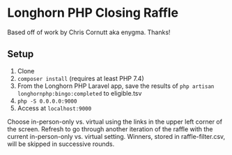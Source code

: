 # Longhorn PHP Closing Raffle

Based off of work by Chris Cornutt aka enygma. Thanks!

## Setup

1. Clone
2. `composer install` (requires at least PHP 7.4)
3. From the Longhorn PHP Laravel app, save the results of `php artisan longhornphp:bingo:completed` to eligible.tsv
4. `php -S 0.0.0.0:9000`
5. Access at `localhost:9000`

Choose in-person-only vs. virtual using the links in the upper left corner of the screen. Refresh to go through another
iteration of the raffle with the current in-person-only vs. virtual setting. Winners, stored in raffle-filter.csv, will
be skipped in successive rounds.
